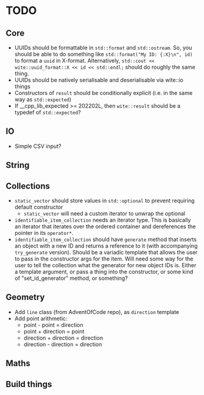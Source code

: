 # TODO

## Core
* UUIDs should be formattable in `std::format` and `std::ostream`. So, you should be able to do something like `std::format("My ID: {:X}\n", id)` to format a `uuid` in X-format. Alternatively, `std::cout << wite::uuid_format::X << id << std::endl;` should do roughly the same thing.
* UUIDs should be natively serialisable and deserialisable via wite::io things
* Constructors of `result` should be conditionally explicit (i.e. in the same way as `std::expected`)
* If __cpp_lib_expected >= 202202L, then `wite::result` should be a typedef of `std::expected`?

## IO
* Simple CSV input?

## String

## Collections
* `static_vector` should store values in `std::optional` to prevent requiring default constructor
  * `static_vector` will need a custom iterator to unwrap the optional
* `identifiable_item_collection` needs an iterator type. This is basically an iterator that iterates over the ordered container and dereferences the pointer in its `operator*`.
* `identifiable_item_collection` should have `generate` method that inserts an object with a new ID and returns a reference to it (with accompanying `try_generate` version). Should be a variadic template that allows the user to pass in the constructor args for the item. Will need some way for the user to tell the collection what the generator for new object IDs is. Either a template argument, or pass a thing into the constructor, or some kind of "set_id_generator" method, or something?

## Geometry
* Add `line` class (from AdventOfCode repo), as `direction` template
* Add point arithmetic:
  * point - point = direction
  * point + direction = point
  * direction + direction = direction
  * direction - direction = direction

## Maths

## Build things